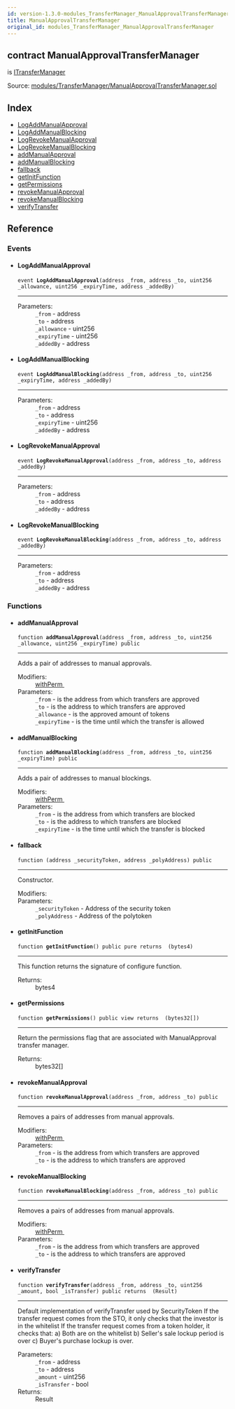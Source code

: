 ```yaml
---
id: version-1.3.0-modules_TransferManager_ManualApprovalTransferManager
title: ManualApprovalTransferManager
original_id: modules_TransferManager_ManualApprovalTransferManager
---
```


<div class="contract-doc"><div class="contract"><h2 class="contract-header"><span class="contract-kind">contract</span> ManualApprovalTransferManager</h2><p class="base-contracts"><span>is</span> <a href="modules_TransferManager_ITransferManager.html">ITransferManager</a></p><div class="source">Source: <a href="git+https://github.com/PolymathNetwork/polymath-core/blob/v1.3.3/contracts/modules/TransferManager/ManualApprovalTransferManager.sol" target="_blank">modules/TransferManager/ManualApprovalTransferManager.sol</a></div></div><div class="index"><h2>Index</h2><ul><li><a href="modules_TransferManager_ManualApprovalTransferManager.html#LogAddManualApproval">LogAddManualApproval</a></li><li><a href="modules_TransferManager_ManualApprovalTransferManager.html#LogAddManualBlocking">LogAddManualBlocking</a></li><li><a href="modules_TransferManager_ManualApprovalTransferManager.html#LogRevokeManualApproval">LogRevokeManualApproval</a></li><li><a href="modules_TransferManager_ManualApprovalTransferManager.html#LogRevokeManualBlocking">LogRevokeManualBlocking</a></li><li><a href="modules_TransferManager_ManualApprovalTransferManager.html#addManualApproval">addManualApproval</a></li><li><a href="modules_TransferManager_ManualApprovalTransferManager.html#addManualBlocking">addManualBlocking</a></li><li><a href="modules_TransferManager_ManualApprovalTransferManager.html#">fallback</a></li><li><a href="modules_TransferManager_ManualApprovalTransferManager.html#getInitFunction">getInitFunction</a></li><li><a href="modules_TransferManager_ManualApprovalTransferManager.html#getPermissions">getPermissions</a></li><li><a href="modules_TransferManager_ManualApprovalTransferManager.html#revokeManualApproval">revokeManualApproval</a></li><li><a href="modules_TransferManager_ManualApprovalTransferManager.html#revokeManualBlocking">revokeManualBlocking</a></li><li><a href="modules_TransferManager_ManualApprovalTransferManager.html#verifyTransfer">verifyTransfer</a></li></ul></div><div class="reference"><h2>Reference</h2><div class="events"><h3>Events</h3><ul><li><div class="item event"><span id="LogAddManualApproval" class="anchor-marker"></span><h4 class="name">LogAddManualApproval</h4><div class="body"><code class="signature">event <strong>LogAddManualApproval</strong><span>(address _from, address _to, uint256 _allowance, uint256 _expiryTime, address _addedBy) </span></code><hr/><dl><dt><span class="label-parameters">Parameters:</span></dt><dd><div><code>_from</code> - address</div><div><code>_to</code> - address</div><div><code>_allowance</code> - uint256</div><div><code>_expiryTime</code> - uint256</div><div><code>_addedBy</code> - address</div></dd></dl></div></div></li><li><div class="item event"><span id="LogAddManualBlocking" class="anchor-marker"></span><h4 class="name">LogAddManualBlocking</h4><div class="body"><code class="signature">event <strong>LogAddManualBlocking</strong><span>(address _from, address _to, uint256 _expiryTime, address _addedBy) </span></code><hr/><dl><dt><span class="label-parameters">Parameters:</span></dt><dd><div><code>_from</code> - address</div><div><code>_to</code> - address</div><div><code>_expiryTime</code> - uint256</div><div><code>_addedBy</code> - address</div></dd></dl></div></div></li><li><div class="item event"><span id="LogRevokeManualApproval" class="anchor-marker"></span><h4 class="name">LogRevokeManualApproval</h4><div class="body"><code class="signature">event <strong>LogRevokeManualApproval</strong><span>(address _from, address _to, address _addedBy) </span></code><hr/><dl><dt><span class="label-parameters">Parameters:</span></dt><dd><div><code>_from</code> - address</div><div><code>_to</code> - address</div><div><code>_addedBy</code> - address</div></dd></dl></div></div></li><li><div class="item event"><span id="LogRevokeManualBlocking" class="anchor-marker"></span><h4 class="name">LogRevokeManualBlocking</h4><div class="body"><code class="signature">event <strong>LogRevokeManualBlocking</strong><span>(address _from, address _to, address _addedBy) </span></code><hr/><dl><dt><span class="label-parameters">Parameters:</span></dt><dd><div><code>_from</code> - address</div><div><code>_to</code> - address</div><div><code>_addedBy</code> - address</div></dd></dl></div></div></li></ul></div><div class="functions"><h3>Functions</h3><ul><li><div class="item function"><span id="addManualApproval" class="anchor-marker"></span><h4 class="name">addManualApproval</h4><div class="body"><code class="signature">function <strong>addManualApproval</strong><span>(address _from, address _to, uint256 _allowance, uint256 _expiryTime) </span><span>public </span></code><hr/><div class="description"><p>Adds a pair of addresses to manual approvals.</p></div><dl><dt><span class="label-modifiers">Modifiers:</span></dt><dd><a href="interfaces_IModule.html#withPerm">withPerm </a></dd><dt><span class="label-parameters">Parameters:</span></dt><dd><div><code>_from</code> - is the address from which transfers are approved</div><div><code>_to</code> - is the address to which transfers are approved</div><div><code>_allowance</code> - is the approved amount of tokens</div><div><code>_expiryTime</code> - is the time until which the transfer is allowed</div></dd></dl></div></div></li><li><div class="item function"><span id="addManualBlocking" class="anchor-marker"></span><h4 class="name">addManualBlocking</h4><div class="body"><code class="signature">function <strong>addManualBlocking</strong><span>(address _from, address _to, uint256 _expiryTime) </span><span>public </span></code><hr/><div class="description"><p>Adds a pair of addresses to manual blockings.</p></div><dl><dt><span class="label-modifiers">Modifiers:</span></dt><dd><a href="interfaces_IModule.html#withPerm">withPerm </a></dd><dt><span class="label-parameters">Parameters:</span></dt><dd><div><code>_from</code> - is the address from which transfers are blocked</div><div><code>_to</code> - is the address to which transfers are blocked</div><div><code>_expiryTime</code> - is the time until which the transfer is blocked</div></dd></dl></div></div></li><li><div class="item function"><span id="fallback" class="anchor-marker"></span><h4 class="name">fallback</h4><div class="body"><code class="signature">function <strong></strong><span>(address _securityToken, address _polyAddress) </span><span>public </span></code><hr/><div class="description"><p>Constructor.</p></div><dl><dt><span class="label-modifiers">Modifiers:</span></dt><dd></dd><dt><span class="label-parameters">Parameters:</span></dt><dd><div><code>_securityToken</code> - Address of the security token</div><div><code>_polyAddress</code> - Address of the polytoken</div></dd></dl></div></div></li><li><div class="item function"><span id="getInitFunction" class="anchor-marker"></span><h4 class="name">getInitFunction</h4><div class="body"><code class="signature">function <strong>getInitFunction</strong><span>() </span><span>public </span><span>pure </span><span>returns  (bytes4) </span></code><hr/><div class="description"><p>This function returns the signature of configure function.</p></div><dl><dt><span class="label-return">Returns:</span></dt><dd>bytes4</dd></dl></div></div></li><li><div class="item function"><span id="getPermissions" class="anchor-marker"></span><h4 class="name">getPermissions</h4><div class="body"><code class="signature">function <strong>getPermissions</strong><span>() </span><span>public </span><span>view </span><span>returns  (bytes32[]) </span></code><hr/><div class="description"><p>Return the permissions flag that are associated with ManualApproval transfer manager.</p></div><dl><dt><span class="label-return">Returns:</span></dt><dd>bytes32[]</dd></dl></div></div></li><li><div class="item function"><span id="revokeManualApproval" class="anchor-marker"></span><h4 class="name">revokeManualApproval</h4><div class="body"><code class="signature">function <strong>revokeManualApproval</strong><span>(address _from, address _to) </span><span>public </span></code><hr/><div class="description"><p>Removes a pairs of addresses from manual approvals.</p></div><dl><dt><span class="label-modifiers">Modifiers:</span></dt><dd><a href="interfaces_IModule.html#withPerm">withPerm </a></dd><dt><span class="label-parameters">Parameters:</span></dt><dd><div><code>_from</code> - is the address from which transfers are approved</div><div><code>_to</code> - is the address to which transfers are approved</div></dd></dl></div></div></li><li><div class="item function"><span id="revokeManualBlocking" class="anchor-marker"></span><h4 class="name">revokeManualBlocking</h4><div class="body"><code class="signature">function <strong>revokeManualBlocking</strong><span>(address _from, address _to) </span><span>public </span></code><hr/><div class="description"><p>Removes a pairs of addresses from manual approvals.</p></div><dl><dt><span class="label-modifiers">Modifiers:</span></dt><dd><a href="interfaces_IModule.html#withPerm">withPerm </a></dd><dt><span class="label-parameters">Parameters:</span></dt><dd><div><code>_from</code> - is the address from which transfers are approved</div><div><code>_to</code> - is the address to which transfers are approved</div></dd></dl></div></div></li><li><div class="item function"><span id="verifyTransfer" class="anchor-marker"></span><h4 class="name">verifyTransfer</h4><div class="body"><code class="signature">function <strong>verifyTransfer</strong><span>(address _from, address _to, uint256 _amount, bool _isTransfer) </span><span>public </span><span>returns  (Result) </span></code><hr/><div class="description"><p>Default implementation of verifyTransfer used by SecurityToken If the transfer request comes from the STO, it only checks that the investor is in the whitelist If the transfer request comes from a token holder, it checks that: a) Both are on the whitelist b) Seller&#x27;s sale lockup period is over c) Buyer&#x27;s purchase lockup is over.</p></div><dl><dt><span class="label-parameters">Parameters:</span></dt><dd><div><code>_from</code> - address</div><div><code>_to</code> - address</div><div><code>_amount</code> - uint256</div><div><code>_isTransfer</code> - bool</div></dd><dt><span class="label-return">Returns:</span></dt><dd>Result</dd></dl></div></div></li></ul></div></div></div>
